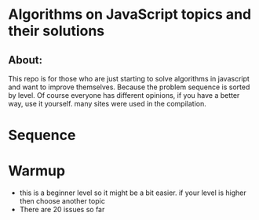  #                                                  Algorithms on JavaScript topics and their solutions
 ## About:
 This repo is for those who are just starting to solve algorithms in javascript and want to improve themselves. Because the problem sequence is sorted by level. Of course everyone has different opinions, if you have a better way, use it yourself. many sites were used in the compilation.
 
# Sequence
# Warmup
* this is a beginner level so it might be a bit easier. if your level is higher then choose another topic
* There are 20 issues so far
 
